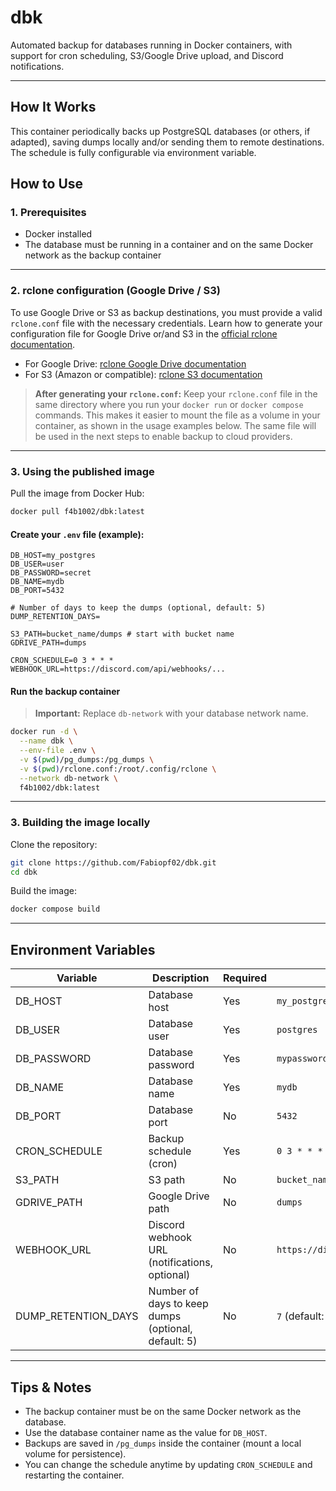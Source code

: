 # dbk

Automated backup for databases running in Docker containers, with support for cron scheduling, S3/Google Drive upload, and Discord notifications.

---

## How It Works

This container periodically backs up PostgreSQL databases (or others, if adapted), saving dumps locally and/or sending them to remote destinations. The schedule is fully configurable via environment variable.

## How to Use

### 1. Prerequisites

- Docker installed
- The database must be running in a container and on the same Docker network as the backup container

---

### 2. rclone configuration (Google Drive / S3)

To use Google Drive or S3 as backup destinations, you must provide a valid `rclone.conf` file with the necessary credentials. Learn how to generate your configuration file for Google Drive or/and S3 in the [official rclone documentation](https://rclone.org/docs/).

- For Google Drive: [rclone Google Drive documentation](https://rclone.org/drive/)
- For S3 (Amazon or compatible): [rclone S3 documentation](https://rclone.org/s3/)

> **After generating your `rclone.conf`:** Keep your `rclone.conf` file in the same directory where you run your `docker run` or `docker compose` commands. This makes it easier to mount the file as a volume in your container, as shown in the usage examples below. The same file will be used in the next steps to enable backup to cloud providers.

---

### 3. Using the published image

Pull the image from Docker Hub:

```sh
docker pull f4b1002/dbk:latest
```

#### Create your `.env` file (example):

```env
DB_HOST=my_postgres
DB_USER=user
DB_PASSWORD=secret
DB_NAME=mydb
DB_PORT=5432

# Number of days to keep the dumps (optional, default: 5)
DUMP_RETENTION_DAYS=

S3_PATH=bucket_name/dumps # start with bucket name
GDRIVE_PATH=dumps

CRON_SCHEDULE=0 3 * * *
WEBHOOK_URL=https://discord.com/api/webhooks/...
```

#### Run the backup container

> **Important:** Replace `db-network` with your database network name.

```sh
docker run -d \
  --name dbk \
  --env-file .env \
  -v $(pwd)/pg_dumps:/pg_dumps \
  -v $(pwd)/rclone.conf:/root/.config/rclone \
  --network db-network \
  f4b1002/dbk:latest
```

---

### 3. Building the image locally

Clone the repository:

```sh
git clone https://github.com/Fabiopf02/dbk.git
cd dbk
```

Build the image:

```sh
docker compose build
```
---

## Environment Variables

| Variable        | Description                                  | Required    | Example                                |
|-----------------|----------------------------------------------|-------------|----------------------------------------|
| DB_HOST         | Database host                                | Yes         | `my_postgres`                          |
| DB_USER         | Database user                                | Yes         | `postgres`                             |
| DB_PASSWORD     | Database password                            | Yes         | `mypassword`                           |
| DB_NAME         | Database name                                | Yes         | `mydb`                                 |
| DB_PORT         | Database port                                | No          | `5432`                                 |
| CRON_SCHEDULE   | Backup schedule (cron)                       | Yes         | `0 3 * * *`                            |
| S3_PATH         | S3 path                                      | No          | `bucket_name/dumps`                    |
| GDRIVE_PATH     | Google Drive path                            | No          | `dumps`                                |
| WEBHOOK_URL     | Discord webhook URL (notifications, optional) | No          | `https://discord.com/api/webhooks/...` |
| DUMP_RETENTION_DAYS | Number of days to keep dumps (optional, default: 5) | No | `7` (default: 5) |

---

## Tips & Notes

- The backup container must be on the same Docker network as the database.
- Use the database container name as the value for `DB_HOST`.
- Backups are saved in `/pg_dumps` inside the container (mount a local volume for persistence).
- You can change the schedule anytime by updating `CRON_SCHEDULE` and restarting the container.
